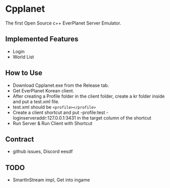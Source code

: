 # Cpplanet
 The first Open Source c++ EverPlanet Server Emulator.
## Implemented Features
  - Login
  - World List
## How to Use
  - Download Cpplanet.exe from the Release tab.
  - Get EverPlanet Korean client.
  - After creating a Profile folder in the client folder, create a kr folder inside and put a test.xml file.
  - test.xml should be
  `<profile></profile>`
  - Create a client shortcut and put -profile:test -loginserveraddr:127.0.0.1:3431 in the target column of the shortcut
  - Run Server & Run Client with Shortcut
## Contract
  - github issues, Discord eesdf
## TODO
  - SmartInStream impl, Get into ingame
